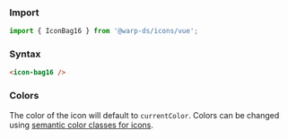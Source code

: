 ### Import

```js
import { IconBag16 } from '@warp-ds/icons/vue';
```

### Syntax

```html
<icon-bag16 />
```

### Colors

The color of the icon will default to `currentColor`. 
Colors can be changed using [semantic color classes for icons](https://warp-ds.github.io/css-docs/icon-color#icon-color).